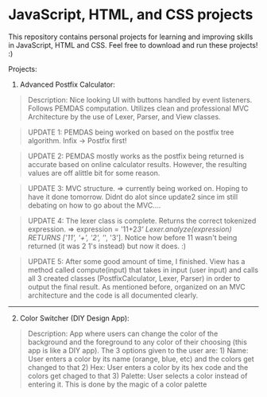# JavaScript, HTML, and CSS projects

This repository contains personal projects for learning and improving skills in JavaScript, HTML and CSS. Feel free to download and run these projects! :)

Projects:
1) Advanced Postfix Calculator:

  > Description: Nice looking UI with buttons handled by event listeners. Follows PEMDAS computation. Utilizes clean and professional MVC Architecture by the use of Lexer, Parser, and View classes.

  > UPDATE 1: PEMDAS being worked on based on the postfix tree algorithm. Infix -> Postfix first!
  
  > UPDATE 2: PEMDAS mostly works as the postfix being returned is accurate based on online calculator results. However, the resulting values are off alittle bit for some reason. 
  
  > UPDATE 3: MVC structure. => currently being worked on. Hoping to have it done tomorrow. Didnt do alot since update2 since im still debating on how to go about the MVC....
 
  > UPDATE 4: The lexer class is complete. Returns the correct tokenized expression. => expression = '11+2*3' Lexer.analyze(expression) RETURNS ['11', '+', '2', '*', '3']. Notice how before 11 wasn't being returned (it was 2 1's instead) but now it does. :)
  
  > UPDATE 5: After some good amount of time, I finished. View has a method called compute(input) that takes in input (user input) and calls all 3 created classes (PostfixCalculator, Lexer, Parser) in order to output the final result. As mentioned before, organized on an MVC architecture and the code is all documented clearly.

_______________________________________________________________________________________________________________
2) Color Switcher (DIY Design App):

  > Description: App where users can change the color of the background and the foreground to any color of their choosing (this app is like a DIY app). The 3 options given to the user are: 
        1) Name: User enters a color by its name (orange, blue, etc) and the colors get changed to that 
        2) Hex: User enters a color by its hex code and the colors get chaged to that
        3) Palette: User selects a color instead of entering it. This is done by the magic of a color palette
